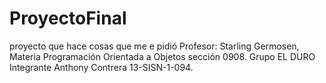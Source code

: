 # ProyectoFinal
proyecto que hace cosas que me e pidió       Profesor: Starling Germosen, Materia Programación Orientada a Objetos  sección 0908. Grupo EL DURO Integrante  Anthony Contrera 13-SISN-1-094.

